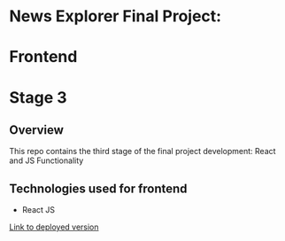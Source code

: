 # News Explorer Final Project:

# Frontend

# Stage 3

## Overview

This repo contains the third stage of the final project development:
React and JS Functionality

## Technologies used for frontend

- React JS

[Link to deployed version](https://https://angelique.worldnews.mooo.com/)
